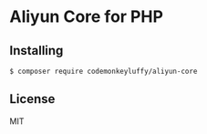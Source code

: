 # Aliyun Core for PHP

## Installing

```shell
$ composer require codemonkeyluffy/aliyun-core
```

## License

MIT

